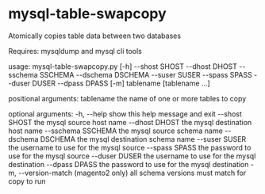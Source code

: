# mysql-table-swapcopy
Atomically copies table data between two databases

  Requires: mysqldump and mysql cli tools

  usage: mysql-table-swapcopy.py [-h] --shost SHOST --dhost DHOST --sschema
                                 SSCHEMA --dschema DSCHEMA --suser SUSER --spass
                                 SPASS --duser DUSER --dpass DPASS [-m]
                                 tablename [tablename ...]

  positional arguments:
    tablename            the name of one or more tables to copy

  optional arguments:
    -h, --help           show this help message and exit
    --shost SHOST        the mysql source host name
    --dhost DHOST        the mysql destination host name
    --sschema SSCHEMA    the mysql source schema name
    --dschema DSCHEMA    the mysql destination schema name
    --suser SUSER        the username to use for the mysql source
    --spass SPASS        the password to use for the mysql source
    --duser DUSER        the username to use for the mysql destination
    --dpass DPASS        the password to use for the mysql destination
    -m, --version-match  (magento2 only) all schema versions must match for copy
                         to run

